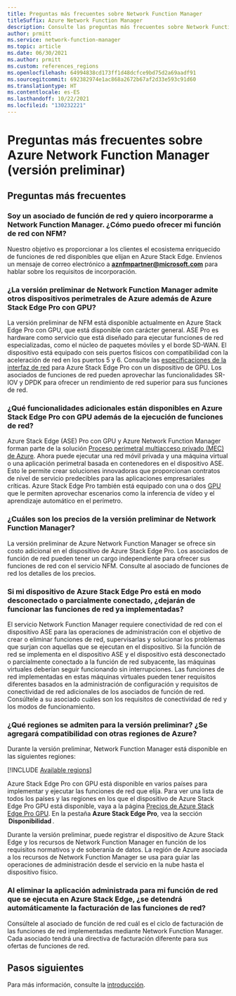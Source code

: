 ```yaml
---
title: Preguntas más frecuentes sobre Network Function Manager
titleSuffix: Azure Network Function Manager
description: Consulte las preguntas más frecuentes sobre Network Function Manager.
author: prmitt
ms.service: network-function-manager
ms.topic: article
ms.date: 06/30/2021
ms.author: prmitt
ms.custom: references_regions
ms.openlocfilehash: 64994838cd173ff1d48dcfce9bd75d2a69aadf91
ms.sourcegitcommit: 692382974e1ac868a2672b67af2d33e593c91d60
ms.translationtype: HT
ms.contentlocale: es-ES
ms.lasthandoff: 10/22/2021
ms.locfileid: "130232221"
---
```

# <a name="azure-network-function-manager-faq-preview"></a>Preguntas más frecuentes sobre Azure Network Function Manager (versión preliminar)

## <a name="faqs"></a>Preguntas más frecuentes

### <a name="i-am-a-network-function-partner-and-want-to-onboard-to-network-function-manager-how-do-i-offer-my-network-function-with-nfm"></a>Soy un asociado de función de red y quiero incorporarme a Network Function Manager. ¿Cómo puedo ofrecer mi función de red con NFM?

Nuestro objetivo es proporcionar a los clientes el ecosistema enriquecido de funciones de red disponibles que elijan en Azure Stack Edge. Envíenos un mensaje de correo electrónico a **aznfmpartner@microsoft.com** para hablar sobre los requisitos de incorporación.

### <a name="does-network-function-manager-preview-support-other-azure-edge-devices-in-addition-to-azure-stack-edge-pro-with-gpu"></a>¿La versión preliminar de Network Function Manager admite otros dispositivos perimetrales de Azure además de Azure Stack Edge Pro con GPU?

La versión preliminar de NFM está disponible actualmente en Azure Stack Edge Pro con GPU, que está disponible con carácter general. ASE Pro es hardware como servicio que está diseñado para ejecutar funciones de red especializadas, como el núcleo de paquetes móviles y el borde SD-WAN. El dispositivo está equipado con seis puertos físicos con compatibilidad con la aceleración de red en los puertos 5 y 6. Consulte las [especificaciones de la interfaz de red](../databox-online/azure-stack-edge-gpu-technical-specifications-compliance.md#network-interface-specifications) para Azure Stack Edge Pro con un dispositivo de GPU. Los asociados de funciones de red pueden aprovechar las funcionalidades SR-IOV y DPDK para ofrecer un rendimiento de red superior para sus funciones de red.

### <a name="what-additional-capabilities-are-available-on-azure-stack-edge-pro-with-gpu-in-addition-to-running-network-functions"></a>¿Qué funcionalidades adicionales están disponibles en Azure Stack Edge Pro con GPU además de la ejecución de funciones de red?

Azure Stack Edge (ASE) Pro con GPU y Azure Network Function Manager forman parte de la solución [Proceso perimetral multiacceso privado (MEC) de Azure](../private-multi-access-edge-compute-mec/index.yml). Ahora puede ejecutar una red móvil privada y una máquina virtual o una aplicación perimetral basada en contenedores en el dispositivo ASE. Esto le permite crear soluciones innovadoras que proporcionan contratos de nivel de servicio predecibles para las aplicaciones empresariales críticas. Azure Stack Edge Pro también está equipado con una o dos [GPU](../databox-online/azure-stack-edge-gpu-technical-specifications-compliance.md#compute-acceleration-specifications) que le permiten aprovechar escenarios como la inferencia de vídeo y el aprendizaje automático en el perímetro.

### <a name="what-is-the-pricing-for-network-function-manager-preview"></a>¿Cuáles son los precios de la versión preliminar de Network Function Manager?

La versión preliminar de Azure Network Function Manager se ofrece sin costo adicional en el dispositivo de Azure Stack Edge Pro. Los asociados de función de red pueden tener un cargo independiente para ofrecer sus funciones de red con el servicio NFM. Consulte al asociado de funciones de red los detalles de los precios.

### <a name="if-my-azure-stack-edge-pro-device-is-in-a-disconnected-mode-or-partially-connected-mode-will-the-network-functions-already-deployed-stop-working"></a>Si mi dispositivo de Azure Stack Edge Pro está en modo desconectado o parcialmente conectado, ¿dejarán de funcionar las funciones de red ya implementadas?

El servicio Network Function Manager requiere conectividad de red con el dispositivo ASE para las operaciones de administración con el objetivo de crear o eliminar funciones de red, supervisarlas y solucionar los problemas que surjan con aquellas que se ejecutan en el dispositivo. Si la función de red se implementa en el dispositivo ASE y el dispositivo está desconectado o parcialmente conectado a la función de red subyacente, las máquinas virtuales deberían seguir funcionando sin interrupciones. Las funciones de red implementadas en estas máquinas virtuales pueden tener requisitos diferentes basados en la administración de configuración y requisitos de conectividad de red adicionales de los asociados de función de red. Consúltele a su asociado cuáles son los requisitos de conectividad de red y los modos de funcionamiento.

### <a name="which-regions-are-supported-for-preview-will-you-add-support-for-additional-azure-regions"></a>¿Qué regiones se admiten para la versión preliminar? ¿Se agregará compatibilidad con otras regiones de Azure?

Durante la versión preliminar, Network Function Manager está disponible en las siguientes regiones:

[!INCLUDE [Available regions](../../includes/network-function-manager-regions-include.md)]

Azure Stack Edge Pro con GPU está disponible en varios países para implementar y ejecutar las funciones de red que elija. Para ver una lista de todos los países y las regiones en los que el dispositivo de Azure Stack Edge Pro GPU está disponible, vaya a la página [Precios de Azure Stack Edge Pro GPU](https://azure.microsoft.com/pricing/details/azure-stack/edge/#azureStackEdgePro). En la pestaña **Azure Stack Edge Pro**, vea la sección  **Disponibilidad** .

Durante la versión preliminar, puede registrar el dispositivo de Azure Stack Edge y los recursos de Network Function Manager en función de los requisitos normativos y de soberanía de datos. La región de Azure asociada a los recursos de Network Function Manager se usa para guiar las operaciones de administración desde el servicio en la nube hasta el dispositivo físico.

### <a name="when-i-delete-the-managed-application-for-my-network-function-running-on-azure-stack-edge-will-the-billing-for-network-functions-automatically-stop"></a>Al eliminar la aplicación administrada para mi función de red que se ejecuta en Azure Stack Edge, ¿se detendrá automáticamente la facturación de las funciones de red?

Consúltele al asociado de función de red cuál es el ciclo de facturación de las funciones de red implementadas mediante Network Function Manager. Cada asociado tendrá una directiva de facturación diferente para sus ofertas de funciones de red.

## <a name="next-steps"></a>Pasos siguientes

Para más información, consulte la [introducción](overview.md).
